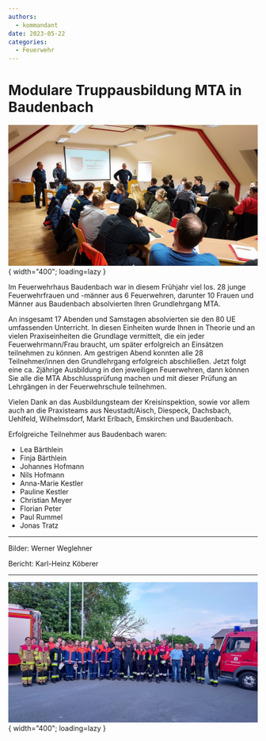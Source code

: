 ```yaml
---
authors: 
  - kommandant
date: 2023-05-22
categories:
  - Feuerwehr
---
```


# Modulare Truppausbildung MTA in Baudenbach

![Image title](../assets/news/2023/mta-01.jpg){ width="400"; loading=lazy }

Im Feuerwehrhaus Baudenbach war in diesem Frühjahr viel los. 28 junge Feuerwehrfrauen und -männer aus 6 Feuerwehren, darunter 10 Frauen und Männer aus Baudenbach absolvierten Ihren Grundlehrgang MTA.

<!-- more -->

An insgesamt 17 Abenden und Samstagen absolvierten sie den 80 UE umfassenden Unterricht. In diesen Einheiten wurde Ihnen in Theorie und an vielen Praxiseinheiten die Grundlage vermittelt, die ein jeder Feuerwehrmann/Frau braucht, um später erfolgreich an Einsätzen teilnehmen zu können. Am gestrigen Abend konnten alle 28 Teilnehmer/innen den Grundlehrgang erfolgreich abschließen. Jetzt folgt eine ca. 2jährige Ausbildung in den jeweiligen Feuerwehren, dann können Sie alle die MTA Abschlussprüfung machen und mit dieser Prüfung an Lehrgängen in der Feuerwehrschule teilnehmen.

Vielen Dank an das Ausbildungsteam der Kreisinspektion, sowie vor allem auch an die Praxisteams aus Neustadt/Aisch, Diespeck, Dachsbach, Uehlfeld, Wilhelmsdorf, Markt Erlbach, Emskirchen und Baudenbach.

Erfolgreiche Teilnehmer aus Baudenbach waren:

* Lea Bärthlein
* Finja Bärthlein
* Johannes Hofmann
* Nils Hofmann
* Anna-Marie Kestler
* Pauline Kestler
* Christian Meyer
* Florian Peter
* Paul Rummel
* Jonas Tratz

<hr/>

Bilder: Werner Weglehner

Bericht: Karl-Heinz Köberer

<hr/>

![Image title](../assets/news/2023/mta-02.jpg){ width="400"; loading=lazy }
